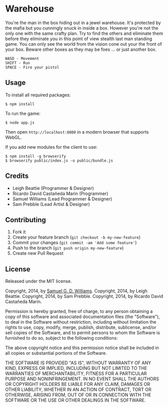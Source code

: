 # Warehouse

You're the man in the box hiding out in a jewel warehouse. It's protected by the mafia but you cunningly snuck in inside a box. However you're not the only one with the same crafty plan. Try to find the others and eliminate them before they eliminate you in this point of view stealth last man standing game. You can only see the world from the vision cone out your the front of your box. Beware other boxes as they may be foes ... or just another box.

	WASD - Movement
	SHIFT - Run
	SPACE - Fire your pistol

## Usage

To install all required packages:

	$ npm install

To run the game:

	$ node app.js

Then open `http://localhost:8000` in a modern browser that supports WebGL.

If you add new modules for the client to use:

	$ npm install -g browserify
	$ browserify public/index.js -o public/bundle.js

## Credits ##

- Leigh Beattie (Programmer & Designer)
- Ricardo David Castañeda Marin (Programmer)
- Samuel Williams (Lead Programmer & Designer)
- Sam Prebble (Lead Artist & Designer)

## Contributing

1. Fork it
2. Create your feature branch (`git checkout -b my-new-feature`)
3. Commit your changes (`git commit -am 'Add some feature'`)
4. Push to the branch (`git push origin my-new-feature`)
5. Create new Pull Request

## License

Released under the MIT license.

Copyright, 2014, by [Samuel G. D. Williams](http://www.codeotaku.com/samuel-williams).
Copyright, 2014, by Leigh Beattie.
Copyright, 2014, by Sam Prebble.
Copyright, 2014, by Ricardo David Castañeda Marin.

Permission is hereby granted, free of charge, to any person obtaining a copy
of this software and associated documentation files (the "Software"), to deal
in the Software without restriction, including without limitation the rights
to use, copy, modify, merge, publish, distribute, sublicense, and/or sell
copies of the Software, and to permit persons to whom the Software is
furnished to do so, subject to the following conditions:

The above copyright notice and this permission notice shall be included in
all copies or substantial portions of the Software.

THE SOFTWARE IS PROVIDED "AS IS", WITHOUT WARRANTY OF ANY KIND, EXPRESS OR
IMPLIED, INCLUDING BUT NOT LIMITED TO THE WARRANTIES OF MERCHANTABILITY,
FITNESS FOR A PARTICULAR PURPOSE AND NONINFRINGEMENT. IN NO EVENT SHALL THE
AUTHORS OR COPYRIGHT HOLDERS BE LIABLE FOR ANY CLAIM, DAMAGES OR OTHER
LIABILITY, WHETHER IN AN ACTION OF CONTRACT, TORT OR OTHERWISE, ARISING FROM,
OUT OF OR IN CONNECTION WITH THE SOFTWARE OR THE USE OR OTHER DEALINGS IN
THE SOFTWARE.

